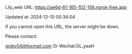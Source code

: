 Lily_web URL: https://ae6d-61-165-102-156.ngrok-free.app

Updated at: 2024-12-10 00:34:04

If you cannot open this URL, the server might be down.

Please contact: 

goley04@foxmail.com Or Wechat:GL_yeaH